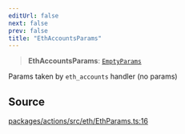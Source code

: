 ```yaml
---
editUrl: false
next: false
prev: false
title: "EthAccountsParams"
---
```


> **EthAccountsParams**: [`EmptyParams`](/reference/tevm/actions/type-aliases/emptyparams-1/)

Params taken by `eth_accounts` handler (no params)

## Source

[packages/actions/src/eth/EthParams.ts:16](https://github.com/evmts/tevm-monorepo/blob/main/packages/actions/src/eth/EthParams.ts#L16)
